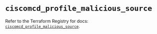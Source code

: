 # `ciscomcd_profile_malicious_source`

Refer to the Terraform Registry for docs: [`ciscomcd_profile_malicious_source`](https://registry.terraform.io/providers/ciscodevnet/ciscomcd/25.9.1/docs/resources/profile_malicious_source).
